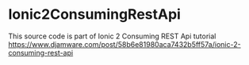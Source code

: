 # Ionic2ConsumingRestApi
This source code is part of Ionic 2 Consuming REST Api tutorial https://www.djamware.com/post/58b6e81980aca7432b5ff57a/ionic-2-consuming-rest-api

